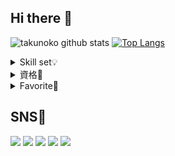 ## Hi there 👋
![takunoko github stats](https://github-readme-stats.vercel.app/api?username=takunoko)
[![Top Langs](https://github-readme-stats.vercel.app/api/top-langs/?username=takunoko&layout=compact)](https://github.com/takunoko/github-readme-stats)


<details>
<summary>Skill set💡</summary>
  
- Java
- C
- Python
- Git
- Vim
- (HTML/JS/CSS)
- (AWS)
- (Arduino)
- (Go)
- (Unity (C#))
</details>

<details>
<summary>資格🌱</summary>

- 第二種 電気工事士
- 危険物取扱者 乙種4類
- 原付き・普通・中型・大型自動車免許
- 秘書検定 2級
- 第３級アマチュア無線技士
- 基本情報技術者
- 応用情報技術者
- ネットワークスペシャリスト
- 情報処理安全確保支援士
  - 未登録セキスペ
- ルービックキュービスト
</details>

<details>
<summary>Favorite🔭</summary>

- 自宅サーバ
- ネットワーク
  - RTX1100
  - RTX1200
  - Unifi
- IoT
  - ESP32
  - Raspberry Pi
- 資格取得
- カメラ
- 車
</details>

## SNS💬
[![](https://img.shields.io/badge/Twitter-%E3%81%9F%E3%81%8F%E3%81%AE%E3%81%93-blue)](https://twitter.com/takunokko)
[![](https://img.shields.io/badge/Blog-%E3%81%9F%E3%81%8F%E3%81%AE%E3%81%93Web-green)](https://www.takunoko.com/)
[![](https://img.shields.io/badge/GitHub-takunoko-lightgrey)](https://github.com/takunoko)
[![](https://img.shields.io/badge/YouTube-takunoko-red)](https://www.youtube.com/channel/UC6kNUzyvCZqOqchkNhih2Yg?view_as=subscriber)
[![](https://img.shields.io/badge/Qiita-takunoko-brightgreen)](https://qiita.com/takunoko)

<!--
**takunoko/takunoko** is a ✨ _special_ ✨ repository because its `README.md` (this file) appears on your GitHub profile.

Here are some ideas to get you started:

- 🔭 I’m currently working on ...
- 🌱 I’m currently learning ...
- 👯 I’m looking to collaborate on ...
- 🤔 I’m looking for help with ...
- 💬 Ask me about ...
- 📫 How to reach me: ...
- 😄 Pronouns: ...
- ⚡ Fun fact: ...
-->
